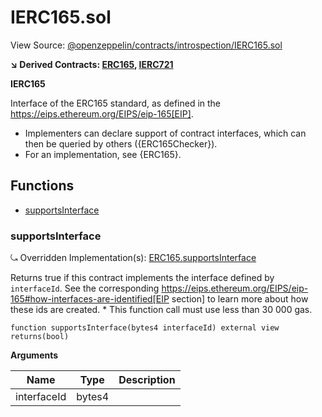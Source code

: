 # IERC165.sol

View Source: [@openzeppelin/contracts/introspection/IERC165.sol](@openzeppelin/contracts/introspection/IERC165.sol)

**↘ Derived Contracts: [ERC165](ERC165.md), [IERC721](IERC721.md)**

**IERC165**

Interface of the ERC165 standard, as defined in the
https://eips.ethereum.org/EIPS/eip-165[EIP].
 * Implementers can declare support of contract interfaces, which can then be
queried by others ({ERC165Checker}).
 * For an implementation, see {ERC165}.

## Functions

- [supportsInterface](#supportsinterface)

### supportsInterface

⤿ Overridden Implementation(s): [ERC165.supportsInterface](ERC165.md#supportsinterface)

Returns true if this contract implements the interface defined by
`interfaceId`. See the corresponding
https://eips.ethereum.org/EIPS/eip-165#how-interfaces-are-identified[EIP section]
to learn more about how these ids are created.
     * This function call must use less than 30 000 gas.

```solidity
function supportsInterface(bytes4 interfaceId) external view
returns(bool)
```

**Arguments**

| Name        | Type           | Description  |
| ------------- |------------- | -----|
| interfaceId | bytes4 |  | 

